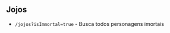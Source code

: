 ## Jojos

<!--`/jojos?fullName=Jotaro Kujo` - Busca todos personagens com nome de Jotaro -->
<!-- `/jojos?birthDate=2021-01-01` - Busca todos personagens que nasceram dia 1 de janeiro de 2021 -->
- `/jojos?isImmortal=true` - Busca todos personagens imortais
<!-- `/jojos?fullName.ct=Jo` - Busca todos personagens que tem 'Jo' em alguma parte do nome -->
<!-- `/jojos?birthDate.gt=1900-01-01` - Busca todos personagens que nasceram depois de 1 de janeiro de 1900 -->
<!-- `/jojos?birthDate.lt=2020-01-01` - Busca todos personagens que nasceram antes de 1 de janeiro de 2020 -->

